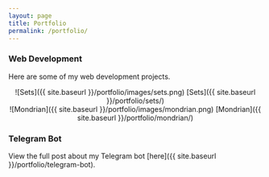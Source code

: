 ```yaml
---
layout: page
title: Portfolio
permalink: /portfolio/
---
```


### Web Development

Here are some of my web development projects.

<div class="gallery">
    <div id="sets" markdown="1">
        ![Sets]({{ site.baseurl }}/portfolio/images/sets.png)
        [Sets]({{ site.baseurl }}/portfolio/sets/)
    </div>
    <div id="mondrian" markdown="1">
        ![Mondrian]({{ site.baseurl }}/portfolio/images/mondrian.png)
        [Mondrian]({{ site.baseurl }}/portfolio/mondrian/)
    </div>
</div>

<style>
.gallery > div {
    text-align: center;
    display: inline-block;
}

.gallery > div > img {
    width: 200px;
}
</style>

### Telegram Bot

View the full post about my Telegram bot [here]({{ site.baseurl }}/portfolio/telegram-bot).